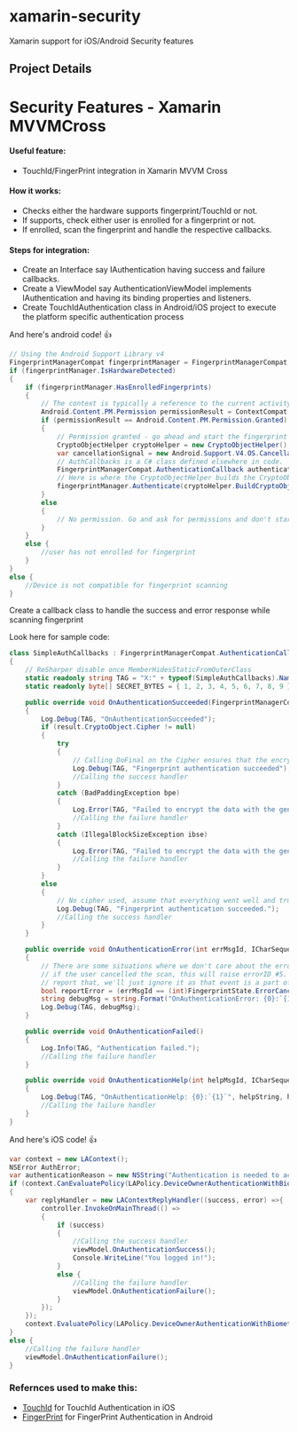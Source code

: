 # xamarin-security
Xamarin support for iOS/Android Security features
## Project Details
# Security Features - Xamarin MVVMCross

#### Useful feature:
* TouchId/FingerPrint integration in Xamarin MVVM Cross

#### How it works:
* Checks either the hardware supports fingerprint/TouchId or not.
* If supports, check either user is enrolled for a fingerprint or not.
* If enrolled, scan the fingerprint and handle the respective callbacks.

#### Steps for integration:

* Create an Interface say IAuthentication having success and failure callbacks.
* Create a ViewModel say AuthenticationViewModel implements IAuthentication and having its binding properties and listeners.
* Create TouchIdAuthentication class in Android/iOS project to execute the platform specific authentication process

And here's android code! :+1:

```C#
// Using the Android Support Library v4
FingerprintManagerCompat fingerprintManager = FingerprintManagerCompat.From(context);
if (fingerprintManager.IsHardwareDetected)
{
    if (fingerprintManager.HasEnrolledFingerprints)
    {
        // The context is typically a reference to the current activity.
        Android.Content.PM.Permission permissionResult = ContextCompat.CheckSelfPermission(context, Manifest.Permission.UseFingerprint);
        if (permissionResult == Android.Content.PM.Permission.Granted)
        {
            // Permission granted - go ahead and start the fingerprint scanner.
            CryptoObjectHelper cryptoHelper = new CryptoObjectHelper();
            var cancellationSignal = new Android.Support.V4.OS.CancellationSignal();
            // AuthCallbacks is a C# class defined elsewhere in code.
            FingerprintManagerCompat.AuthenticationCallback authenticationCallback = new SimpleAuthCallbacks(context);
            // Here is where the CryptoObjectHelper builds the CryptoObject. 
            fingerprintManager.Authenticate(cryptoHelper.BuildCryptoObject(), (int)FingerprintAuthenticationFlags.None, cancellationSignal, authenticationCallback, null);
        }
        else
        {
            // No permission. Go and ask for permissions and don't start the scanner.
        }
    }
    else {
        //user has not enrolled for fingerprint
    }
}
else {
    //Device is not compatible for fingerprint scanning
}
```

Create a callback class to handle the success and error response while scanning fingerprint

Look here for sample code:

```C#
class SimpleAuthCallbacks : FingerprintManagerCompat.AuthenticationCallback
{
    // ReSharper disable once MemberHidesStaticFromOuterClass
    static readonly string TAG = "X:" + typeof(SimpleAuthCallbacks).Name;
    static readonly byte[] SECRET_BYTES = { 1, 2, 3, 4, 5, 6, 7, 8, 9 };

    public override void OnAuthenticationSucceeded(FingerprintManagerCompat.AuthenticationResult result)
    {
        Log.Debug(TAG, "OnAuthenticationSucceeded");
        if (result.CryptoObject.Cipher != null)
        {
            try
            {
                // Calling DoFinal on the Cipher ensures that the encryption worked.
                Log.Debug(TAG, "Fingerprint authentication succeeded");
                //Calling the success handler
            }
            catch (BadPaddingException bpe)
            {
                Log.Error(TAG, "Failed to encrypt the data with the generated key." + bpe);
                //Calling the failure handler
            }
            catch (IllegalBlockSizeException ibse)
            {
                Log.Error(TAG, "Failed to encrypt the data with the generated key." + ibse);
                //Calling the failure handler
            }
        }
        else
        {
            // No cipher used, assume that everything went well and trust the results.
            Log.Debug(TAG, "Fingerprint authentication succeeded.");
            //Calling the success handler
        }
    }

    public override void OnAuthenticationError(int errMsgId, ICharSequence errString)
    {
        // There are some situations where we don't care about the error. For example, 
        // if the user cancelled the scan, this will raise errorID #5. We don't want to
        // report that, we'll just ignore it as that event is a part of the workflow.
        bool reportError = (errMsgId == (int)FingerprintState.ErrorCanceled);
        string debugMsg = string.Format("OnAuthenticationError: {0}:`{1}`.", errMsgId, errString);
        Log.Debug(TAG, debugMsg);
    }

    public override void OnAuthenticationFailed()
    {
        Log.Info(TAG, "Authentication failed.");
        //Calling the failure handler
    }

    public override void OnAuthenticationHelp(int helpMsgId, ICharSequence helpString)
    {
        Log.Debug(TAG, "OnAuthenticationHelp: {0}:`{1}`", helpString, helpMsgId);
        //Calling the failure handler
    }
}
```

And here's iOS code! :+1:
```C#
var context = new LAContext();
NSError AuthError;
var authenticationReason = new NSString("Authentication is needed to access the application");
if (context.CanEvaluatePolicy(LAPolicy.DeviceOwnerAuthenticationWithBiometrics, out AuthError))
{
    var replyHandler = new LAContextReplyHandler((success, error) =>{
        controller.InvokeOnMainThread(() =>
        {
            if (success)
            {
                //Calling the success handler
                viewModel.OnAuthenticationSuccess();
                Console.WriteLine("You logged in!");
            }
            else {
                //Calling the failure handler
                viewModel.OnAuthenticationFailure();
            }
        });
    });
    context.EvaluatePolicy(LAPolicy.DeviceOwnerAuthenticationWithBiometrics, authenticationReason, replyHandler);
}
else {
    //Calling the failure handler
    viewModel.OnAuthenticationFailure();
}
```

### Refernces used to make this:

* [TouchId](https://developer.xamarin.com/guides/ios/platform_features/introduction_to_touchid/) for TouchId Authentication in iOS
* [FingerPrint](https://developer.xamarin.com/guides/android/platform_features/fingerprint-authentication/getting-started/) for FingerPrint Authentication in Android
